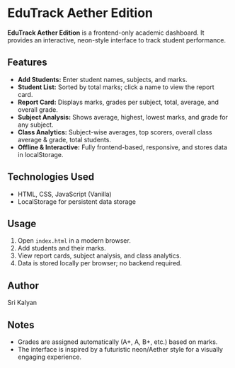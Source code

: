 # EduTrack Aether Edition

**EduTrack Aether Edition** is a frontend-only academic dashboard. It provides an interactive, neon-style interface to track student performance.

## Features

- **Add Students:** Enter student names, subjects, and marks.
- **Student List:** Sorted by total marks; click a name to view the report card.
- **Report Card:** Displays marks, grades per subject, total, average, and overall grade.
- **Subject Analysis:** Shows average, highest, lowest marks, and grade for any subject.
- **Class Analytics:** Subject-wise averages, top scorers, overall class average & grade, total students.
- **Offline & Interactive:** Fully frontend-based, responsive, and stores data in localStorage.

## Technologies Used

- HTML, CSS, JavaScript (Vanilla)
- LocalStorage for persistent data storage

## Usage

1. Open `index.html` in a modern browser.
2. Add students and their marks.
3. View report cards, subject analysis, and class analytics.
4. Data is stored locally per browser; no backend required.

## Author

Sri Kalyan

## Notes

- Grades are assigned automatically (A+, A, B+, etc.) based on marks.
- The interface is inspired by a futuristic neon/Aether style for a visually engaging experience.

